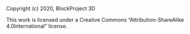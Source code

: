 Copyright (c) 2020, BlockProject 3D

This  work  is  licensed  under  a  Creative  Commons  “Attribution-ShareAlike  4.0International” license.